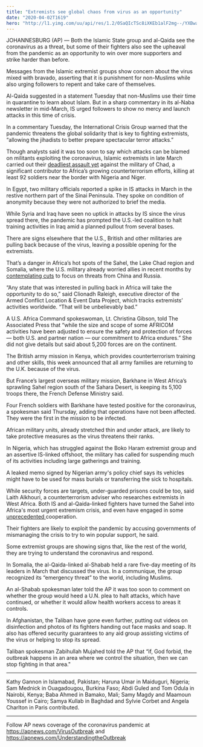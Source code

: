 ```yaml
---
title: "Extremists see global chaos from virus as an opportunity"
date: "2020-04-02T1619"
hero: "http://l1.yimg.com/uu/api/res/1.2/0SaQIcTSc8iXKEb1alF2mg--/YXBwaWQ9eXRhY2h5b247aD04Njt3PTEzMDs-/https://media.zenfs.com/en/ap.org/b5f5fee1387f4d9c3826da8a83413b66"
---
```

JOHANNESBURG (AP) — Both the Islamic State group and al-Qaida see the
coronavirus as a threat, but some of their fighters also see the
upheaval from the pandemic as an opportunity to win over more supporters
and strike harder than before.

Messages from the Islamic extremist groups show concern about the virus
mixed with bravado, asserting that it is punishment for non-Muslims
while also urging followers to repent and take care of themselves.

Al-Qaida suggested in a statement Tuesday that non-Muslims use their
time in quarantine to learn about Islam. But in a sharp commentary in
its al-Naba newsletter in mid-March, IS urged followers to show no mercy
and launch attacks in this time of crisis.

In a commentary Tuesday, the International Crisis Group warned that the
pandemic threatens the global solidarity that is key to fighting
extremists, “allowing the jihadists to better prepare spectacular terror
attacks.”

Though analysts said it was too soon to say which attacks can be blamed
on militants exploiting the coronavirus, Islamic extremists in late
March carried out their [deadliest assault yet][1] against the military
of Chad, a significant contributor to Africa’s growing counterterrorism
efforts, killing at least 92 soldiers near the border with Nigeria and
Niger.

In Egypt, two military officials reported a spike in IS attacks in March
in the restive northern part of the Sinai Peninsula. They spoke on
condition of anonymity because they were not authorized to brief the
media.

While Syria and Iraq have seen no uptick in attacks by IS since the
virus spread there, the pandemic has prompted the U.S.-led coalition to
halt training activities in Iraq amid a planned pullout from several
bases.

There are signs elsewhere that the U.S., British and other militaries
are pulling back because of the virus, leaving a possible opening for
the extremists.

That’s a danger in Africa’s hot spots of the Sahel, the Lake Chad region
and Somalia, where the U.S. military already worried allies in recent
months by [contemplating cuts][2] to focus on threats from China and
Russia.

“Any state that was interested in pulling back in Africa will take the
opportunity to do so,” said Clionadh Raleigh, executive director of the
Armed Conflict Location & Event Data Project, which tracks extremists’
activities worldwide. “That will be unbelievably bad.”

A U.S. Africa Command spokeswoman, Lt. Christina Gibson, told The
Associated Press that “while the size and scope of some AFRICOM
activities have been adjusted to ensure the safety and protection of
forces — both U.S. and partner nation — our commitment to Africa
endures.” She did not give details but said about 5,200 forces are on
the continent.

The British army mission in Kenya, which provides counterterrorism
training and other skills, this week announced that all army families
are returning to the U.K. because of the virus.

But France’s largest overseas military mission, Barkhane in West
Africa’s sprawling Sahel region south of the Sahara Desert, is keeping
its 5,100 troops there, the French Defense Ministry said.

Four French soldiers with Barkhane have tested positive for the
coronavirus, a spokesman said Thursday, adding that operations have not
been affected. They were the first in the mission to be infected.

African military units, already stretched thin and under attack, are
likely to take protective measures as the virus threatens their ranks.

In Nigeria, which has struggled against the Boko Haram extremist group
and an assertive IS-linked offshoot, the military has called for
suspending much of its activities including large gatherings and
training.

A leaked memo signed by Nigerian army's policy chief says its vehicles
might have to be used for mass burials or transferring the sick to
hospitals.

While security forces are targets, under-guarded prisons could be too,
said Laith Alkhouri, a counterterrorism adviser who researches
extremists in West Africa. Both IS and al-Qaida-linked fighters have
turned the Sahel into Africa's most urgent extremism crisis, and even
have engaged in some [unprecedented ][3]cooperation.

Their fighters are likely to exploit the pandemic by accusing
governments of mismanaging the crisis to try to win popular support, he
said.

Some extremist groups are showing signs that, like the rest of the
world, they are trying to understand the coronavirus and respond.

In Somalia, the al-Qaida-linked al-Shabab held a rare five-day meeting
of its leaders in March that discussed the virus. In a communique, the
group recognized its “emergency threat” to the world, including Muslims.

An al-Shabab spokesman later told the AP it was too soon to comment on
whether the group would heed a U.N. plea to halt attacks, which have
continued, or whether it would allow health workers access to areas it
controls.

In Afghanistan, the Taliban have gone even further, putting out videos
on disinfection and photos of its fighters handing out face masks and
soap. It also has offered security guarantees to any aid group assisting
victims of the virus or helping to stop its spread.

Taliban spokesman Zabihullah Mujahed told the AP that “if, God forbid,
the outbreak happens in an area where we control the situation, then we
can stop fighting in that area."

___

Kathy Gannon in Islamabad, Pakistan; Haruna Umar in Maiduguri, Nigeria;
Sam Mednick in Ouagadougou, Burkina Faso; Abdi Guled and Tom Odula in
Nairobi, Kenya; Baba Ahmed in Bamako, Mali; Samy Magdy and Maamoun
Youssef in Cairo; Samya Kullab in Baghdad and Sylvie Corbet and Angela
Charlton in Paris contributed.

___

Follow AP news coverage of the coronavirus pandemic at
<https://apnews.com/VirusOutbreak> and
<https://apnews.com/UnderstandingtheOutbreak>

   [1]: https://apnews.com/3bf3805316845354690bb2db7168e0a6
   [2]: https://apnews.com/df6c018f58c532d0c916d4fb339ccbe1
   [3]: https://apnews.com/f30c35fe93f185d68b4ee553d5a9426f